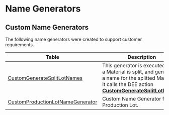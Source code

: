 ﻿# Name Generators

## Custom Name Generators

The following name generators were created to support customer requirements.

| Table                     | Description       |
| ------                    | ------            |
| [CustomGenerateSplitLotNames](/AMSOsram/techspec>artifacts>namegenerators>CustomGenerateSplitLotNames) | This generator is executed when a Material is split, and generates a name for the splitted Materials. It calls the DEE action **[CustomGenerateSplitLotNames](/AMSOsram/tecspecs>artifacts>deeactions>CustomGenerateSplitLotNames)**. | 
| [CustomProductionLotNameGenerator](/AMSOsram/techspec>artifacts>namegenerators>CustomProductionLotNameGenerator) | Custom Name Generator for Production Lot. | 


